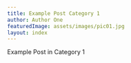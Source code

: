 ```yaml
---
title: Example Post Category 1
author: Author One
featuredImage: assets/images/pic01.jpg
layout: index
---
```


Example Post in Category 1